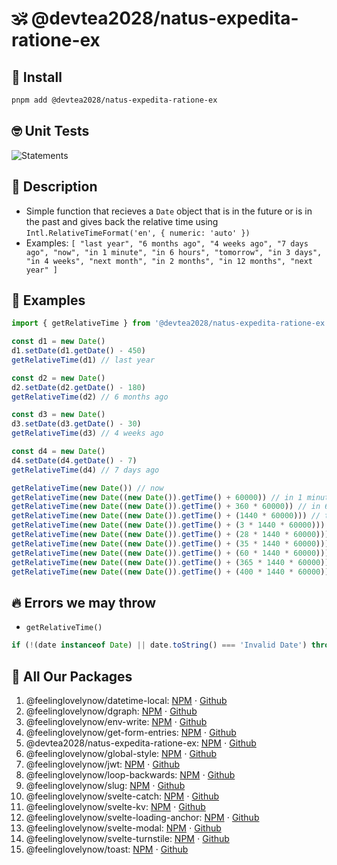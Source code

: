 # 🕉 @devtea2028/natus-expedita-ratione-ex


## 💎 Install
```bash
pnpm add @devtea2028/natus-expedita-ratione-ex
```


## 🤓 Unit Tests
![Statements](https://img.shields.io/badge/Coverage-100%25-brightgreen.svg?style=flat)


## 🙏 Description
* Simple function that recieves a `Date` object that is in the future or is in the past and gives back the relative time using `Intl.RelativeTimeFormat('en', { numeric: 'auto' })`
* Examples: `[ "last year", "6 months ago", "4 weeks ago", "7 days ago", "now", "in 1 minute", "in 6 hours", "tomorrow", "in 3 days", "in 4 weeks", "next month", "in 2 months", "in 12 months", "next year" ]`


## 💚 Examples
```ts
import { getRelativeTime } from '@devtea2028/natus-expedita-ratione-ex'

const d1 = new Date()
d1.setDate(d1.getDate() - 450)
getRelativeTime(d1) // last year

const d2 = new Date()
d2.setDate(d2.getDate() - 180)
getRelativeTime(d2) // 6 months ago

const d3 = new Date()
d3.setDate(d3.getDate() - 30)
getRelativeTime(d3) // 4 weeks ago

const d4 = new Date()
d4.setDate(d4.getDate() - 7)
getRelativeTime(d4) // 7 days ago

getRelativeTime(new Date()) // now
getRelativeTime(new Date((new Date()).getTime() + 60000)) // in 1 minute
getRelativeTime(new Date((new Date()).getTime() + 360 * 60000)) // in 6 hours
getRelativeTime(new Date((new Date()).getTime() + (1440 * 60000))) // tomorrow
getRelativeTime(new Date((new Date()).getTime() + (3 * 1440 * 60000))) // in 3 days
getRelativeTime(new Date((new Date()).getTime() + (28 * 1440 * 60000))) // in 4 weeks
getRelativeTime(new Date((new Date()).getTime() + (35 * 1440 * 60000))) // next month
getRelativeTime(new Date((new Date()).getTime() + (60 * 1440 * 60000))) // in 2 months
getRelativeTime(new Date((new Date()).getTime() + (365 * 1440 * 60000))) // in 12 months
getRelativeTime(new Date((new Date()).getTime() + (400 * 1440 * 60000))) // next year
```

## 🔥 Errors we may throw
* `getRelativeTime()`
```ts
if (!(date instanceof Date) || date.toString() === 'Invalid Date') throw { id: 'fln__get-relative-time__invalid-date', message: 'Please pass getRelativeTime() a valid date object', _errorData: { date } }
```


## 🎁 All Our Packages
1. @feelinglovelynow/datetime-local: [NPM](https://www.npmjs.com/package/@feelinglovelynow/datetime-local) ⋅ [Github](https://github.com/feelinglovelynow/datetime-local)
1. @feelinglovelynow/dgraph: [NPM](https://www.npmjs.com/package/@feelinglovelynow/dgraph) ⋅ [Github](https://github.com/feelinglovelynow/dgraph)
1. @feelinglovelynow/env-write: [NPM](https://www.npmjs.com/package/@feelinglovelynow/env-write) ⋅ [Github](https://github.com/feelinglovelynow/env-write)
1. @feelinglovelynow/get-form-entries: [NPM](https://www.npmjs.com/package/@feelinglovelynow/get-form-entries) ⋅ [Github](https://github.com/feelinglovelynow/get-form-entries)
1. @devtea2028/natus-expedita-ratione-ex: [NPM](https://www.npmjs.com/package/@devtea2028/natus-expedita-ratione-ex) ⋅ [Github](https://github.com/devtea2028/natus-expedita-ratione-ex)
1. @feelinglovelynow/global-style: [NPM](https://www.npmjs.com/package/@feelinglovelynow/global-style) ⋅ [Github](https://github.com/feelinglovelynow/global-style)
1. @feelinglovelynow/jwt: [NPM](https://www.npmjs.com/package/@feelinglovelynow/jwt) ⋅ [Github](https://github.com/feelinglovelynow/jwt)
1. @feelinglovelynow/loop-backwards: [NPM](https://www.npmjs.com/package/@feelinglovelynow/loop-backwards) ⋅ [Github](https://github.com/feelinglovelynow/loop-backwards)
1. @feelinglovelynow/slug: [NPM](https://www.npmjs.com/package/@feelinglovelynow/slug) ⋅ [Github](https://github.com/feelinglovelynow/slug)
1. @feelinglovelynow/svelte-catch: [NPM](https://www.npmjs.com/package/@feelinglovelynow/svelte-catch) ⋅ [Github](https://github.com/feelinglovelynow/svelte-catch)
1. @feelinglovelynow/svelte-kv: [NPM](https://www.npmjs.com/package/@feelinglovelynow/svelte-kv) ⋅ [Github](https://github.com/feelinglovelynow/svelte-kv)
1. @feelinglovelynow/svelte-loading-anchor: [NPM](https://www.npmjs.com/package/@feelinglovelynow/svelte-loading-anchor) ⋅ [Github](https://github.com/feelinglovelynow/svelte-loading-anchor)
1. @feelinglovelynow/svelte-modal: [NPM](https://www.npmjs.com/package/@feelinglovelynow/svelte-modal) ⋅ [Github](https://github.com/feelinglovelynow/svelte-modal)
1. @feelinglovelynow/svelte-turnstile: [NPM](https://www.npmjs.com/package/@feelinglovelynow/svelte-turnstile) ⋅ [Github](https://github.com/feelinglovelynow/svelte-turnstile)
1. @feelinglovelynow/toast: [NPM](https://www.npmjs.com/package/@feelinglovelynow/toast) ⋅ [Github](https://github.com/feelinglovelynow/toast)
